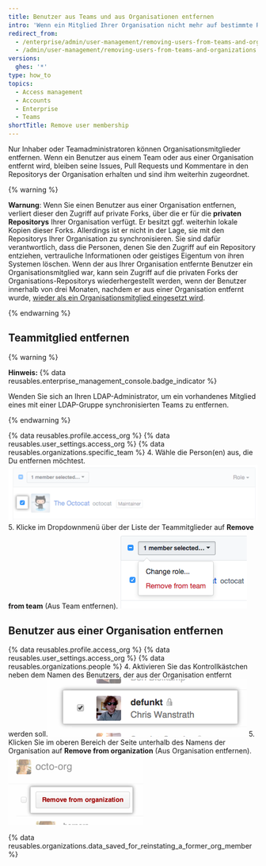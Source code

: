 ```yaml
---
title: Benutzer aus Teams und aus Organisationen entfernen
intro: 'Wenn ein Mitglied Ihrer Organisation nicht mehr auf bestimmte Repositorys zugreifen muss, können Sie es aus dem Team entfernen, das diesen Zugriff ermöglicht. Wenn ein Mitglied Ihrer Organisation nicht mehr auf Repositorys zugreifen muss, die der Organisation gehören, können Sie es aus der Organisation entfernen.'
redirect_from:
  - /enterprise/admin/user-management/removing-users-from-teams-and-organizations
  - /admin/user-management/removing-users-from-teams-and-organizations
versions:
  ghes: '*'
type: how_to
topics:
  - Access management
  - Accounts
  - Enterprise
  - Teams
shortTitle: Remove user membership
---
```


Nur Inhaber oder Teamadministratoren können Organisationsmitglieder entfernen. Wenn ein Benutzer aus einem Team oder aus einer Organisation entfernt wird, bleiben seine Issues, Pull Requests und Kommentare in den Repositorys der Organisation erhalten und sind ihm weiterhin zugeordnet.

{% warning %}

**Warnung**: Wenn Sie einen Benutzer aus einer Organisation entfernen, verliert dieser den Zugriff auf private Forks, über die er für die **privaten Repositorys** Ihrer Organisation verfügt. Er besitzt ggf. weiterhin lokale Kopien dieser Forks. Allerdings ist er nicht in der Lage, sie mit den Repositorys Ihrer Organisation zu synchronisieren. Sie sind dafür verantwortlich, dass die Personen, denen Sie den Zugriff auf ein Repository entziehen, vertrauliche Informationen oder geistiges Eigentum von ihren Systemen löschen. Wenn der aus Ihrer Organisation entfernte Benutzer ein Organisationsmitglied war, kann sein Zugriff auf die privaten Forks der Organisations-Repositorys wiederhergestellt werden, wenn der Benutzer innerhalb von drei Monaten, nachdem er aus einer Organisation entfernt wurde, [wieder als ein Organisationsmitglied eingesetzt wird](/articles/reinstating-a-former-member-of-your-organization).

{% endwarning %}

## Teammitglied entfernen

{% warning %}

**Hinweis:** {% data reusables.enterprise_management_console.badge_indicator %}

Wenden Sie sich an Ihren LDAP-Administrator, um ein vorhandenes Mitglied eines mit einer LDAP-Gruppe synchronisierten Teams zu entfernen.

{% endwarning %}

{% data reusables.profile.access_org %}
{% data reusables.user_settings.access_org %}
{% data reusables.organizations.specific_team %}
4. Wähle die Person(en) aus, die Du entfernen möchtest. ![Kontrollkästchen neben dem Organisationsmitglied](/assets/images/help/teams/team-member-check-box.png)
5. Klicke im Dropdownmenü über der Liste der Teammitglieder auf **Remove from team** (Aus Team entfernen). ![Dropdownmenü mit Option zum Ändern der Rolle](/assets/images/help/teams/bulk-edit-drop-down.png)

## Benutzer aus einer Organisation entfernen

{% data reusables.profile.access_org %}
{% data reusables.user_settings.access_org %}
{% data reusables.organizations.people %}
4. Aktivieren Sie das Kontrollkästchen neben dem Namen des Benutzers, der aus der Organisation entfernt werden soll.![Kontrollkästchen zum Entfernen des Benutzers](/assets/images/help/organizations/Organization-remove-user.png)
5. Klicken Sie im oberen Bereich der Seite unterhalb des Namens der Organisation auf **Remove from organization** (Aus Organisation entfernen). ![Schaltfläche „Remove from organization“ (Aus Organisation entfernen)](/assets/images/help/organizations/Organization-remove-from-organization-button.png)

{% data reusables.organizations.data_saved_for_reinstating_a_former_org_member %}
